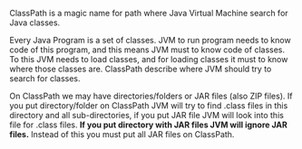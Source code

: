 ClassPath is a magic name for path where Java Virtual Machine search for Java classes.

Every Java Program is a set of classes. JVM to run program needs to know code of this program, and this means JVM must to know code of classes. To this JVM needs to load classes, and for loading classes it must to know where those classes are. ClassPath describe where JVM should try to search for classes.

On ClassPath we may have directories/folders or JAR files (also ZIP files). If you put directory/folder on ClassPath JVM will try to find .class files in this directory and all sub-directories, if you put JAR file JVM will look into this file for .class files. **If you put directory with JAR files JVM will ignore JAR files.** Instead of this you must put all JAR files on ClassPath.

